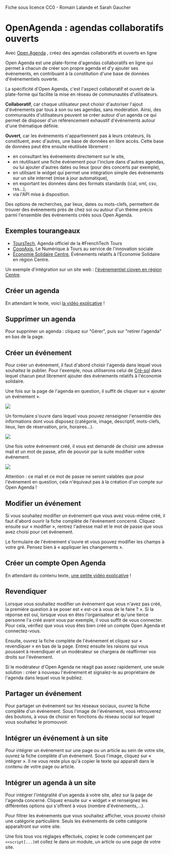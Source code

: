 Fiche sous licence CC0 - Romain Lalande et Sarah Gaucher
# OpenAgenda : agendas collaboratifs ouverts

Avec [Open Agenda](https://openagenda.com) , créez des agendas collaboratifs et ouverts en ligne

Open Agenda est une plate-forme d'agendas collaboratifs en ligne qui permet à chacun de créer son propre agenda et d'y ajouter ses événements, en contribuant à la constitution d'une base de données d'événementiels ouverte.

La spécificité d'Open Agenda, c'est l'aspect collaboratif et ouvert de la plate-forme qui facilite la mise en réseau de communautés d'utilisateurs.

**Collaboratif**, car chaque utilisateur peut choisir d'autoriser l'ajout d'événements par tous à son ou ses agendas, sans modération. Ainsi, des communautés d'utilisateurs peuvent se créer autour d'un agenda ce qui permet de disposer d'un référencement exhaustif d'événements autour d'une thématique définie.

**Ouvert**, car les événements n'appartiennent pas à leurs créateurs, ils constituent, avec d'autres, une base de données en libre accès. Cette base de données peut être ensuite réutilisée librement :
  * en consultant les événements directement sur le site,
  * en réutilisant une fiche événement pour l'inclure dans d'autres agendas, ou lui ajouter d'autres dates ou lieux (pour des concerts par exemple),
  * en utilisant le widget qui permet une intégration simple des événements sur un site internet (mise à jour automatique),
  * en exportant les données dans des formats standards (ical, xml, csv, rss...),
  * via l'API mise à disposition.

Des options de recherches, par lieux, dates ou mots-clefs, permettent de trouver des événements près de chez soi ou autour d'un thème précis parmi l'ensemble des événements créés sous Open Agenda.


## Exemples tourangeaux

- [ToursTech](http://openagenda.com/tourstech), Agenda officiel de la #FrenchTech Tours
- [CoopAxis](http://openagenda.com/coopaxis), Le Numérique à Tours au service de l'innovation sociale
- [Économie Solidaire Centre](http://openagenda.com/economie-solidaire-centre), Événements relatifs à l’Économie Solidaire en région Centre.

Un exemple d'intégration sur un site web : [l'événementiel cioyen en région Centre](http://agenda.cresol.fr).


## Créer un agenda

En attendant le texte, voici [la vidéo explicative](https://www.youtube.com/watch?v=25Y6pxrxNR4) !


## Supprimer un agenda

Pour supprimer un agenda : cliquez sur "Gérer", puis sur "retirer l'agenda" en bas de la page.


## Créer un événement

Pour créer un événement, il faut d'abord choisir l'agenda dans lequel vous souhaitez le publier. Pour l'exemple, nous utiliserons celui de [Cré-sol](https://openagenda.com/economie-solidaire-centre) dans lequel chacun peut librement ajouter des événements relatifs à l'économie solidaire.

Une fois sur la page de l'agenda en question, il suffit de cliquer sur « ajouter un événement ».

![](http://savoirscommuns.comptoir.net/_media/cibul1.png)

Un formulaire s'ouvre dans lequel vous pouvez renseigner l'ensemble des informations dont vous disposez (catégorie, image, descriptif, mots-clefs, lieux, lien de réservation, prix, horaires...).

![](http://savoirscommuns.comptoir.net/_media/cibul2b.png)

Une fois votre événement créé, il vous est demandé de choisir une adresse mail et un mot de passe, afin de pouvoir par la suite modifier votre événement. 

![](http://savoirscommuns.comptoir.net/_media/cibul3.png)

Attention : ce mail et ce mot de passe ne seront valables que pour l'événement en question, cela n'équivaut pas à la création d'un compte sur Open Agenda !


## Modifier un événement

Si vous souhaitez modifier un événement que vous avez vous-même créé, il faut d'abord ouvrir la fiche complète de l'événement concerné. Cliquez ensuite sur « modifier », rentrez l'adresse mail et le mot de passe que vous avez choisi pour cet événement.

Le formulaire de l'événement s'ouvre et vous pouvez modifier les champs à votre gré. Pensez bien à « appliquer les changements ».


## Créer un compte Open Agenda

En attendant du contenu texte, [une petite vidéo explicative](https://www.youtube.com/watch?v=s8m2XYBI958) !


## Revendiquer

Lorsque vous souhaitez modifier un événement que vous n'avez pas créé, la première question à se poser est « est-ce à vous de le faire ? ». Si la réponse est oui, lorsque vous en êtes l'organisateur et qu'une tierce personne l'a créé avant vous par exemple, il vous suffit de vous connecter. Pour cela, vérifiez que vous vous êtes bien créé un compte Open Agenda et connectez-vous.

Ensuite, ouvrez la fiche complète de l'événement et cliquez sur « revendiquer » en bas de la page. Entrez ensuite les raisons qui vous poussent à revendiquer et un modérateur se chargera de réaffirmer vos droits sur l'événement.

Si le modérateur d'Open Agenda ne réagit pas assez rapidement, une seule solution : créer à nouveau l'événement et signalez-le au propriétaire de l'agenda dans lequel vous le publiez.  


## Partager un événement 

Pour partager un événement sur les réseaux sociaux, ouvrez la fiche complète d'un événement. Sous l'image de l'événement, vous retrouverez des boutons, à vous de choisir en fonctions du réseau social sur lequel vous souhaitez le promouvoir.


## Intégrer un événement à un site 

Pour intégrer un événement sur une page ou un article au sein de votre site, ouvrez la fiche complète d'un événement. Sous l'image, cliquez sur « intégrer ». Il ne vous reste plus qu'à copier le texte qui apparaît dans le contenu de votre page ou article.


## Intégrer un agenda à un site 

Pour intégrer l'intégralité d'un agenda à votre site, allez sur la page de l'agenda concerné. Cliquez ensuite sur « widget » et renseignez les différentes options qui s'offrent à vous (nombre d'événements,...).

Pour filtrer les événements que vous souhaitez afficher, vous pouvez choisir une catégorie particulière. Seuls les événements de cette catégorie apparaîtront sur votre site.

Une fois tous vos réglages effectués, copiez le code commençant par `<<script[...]`et collez le dans un module, un article ou une page de votre site.
